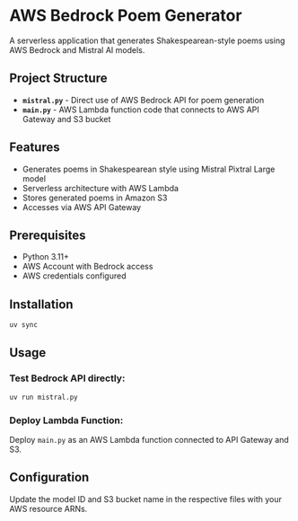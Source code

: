 # AWS Bedrock Poem Generator

A serverless application that generates Shakespearean-style poems using AWS Bedrock and Mistral AI models.

## Project Structure

- **`mistral.py`** - Direct use of AWS Bedrock API for poem generation
- **`main.py`** - AWS Lambda function code that connects to AWS API Gateway and S3 bucket

## Features

- Generates poems in Shakespearean style using Mistral Pixtral Large model
- Serverless architecture with AWS Lambda
- Stores generated poems in Amazon S3
- Accesses via AWS API Gateway

## Prerequisites

- Python 3.11+
- AWS Account with Bedrock access
- AWS credentials configured

## Installation

```bash
uv sync
```

## Usage

### Test Bedrock API directly:
```bash
uv run mistral.py
```

### Deploy Lambda Function:
Deploy `main.py` as an AWS Lambda function connected to API Gateway and S3.

## Configuration

Update the model ID and S3 bucket name in the respective files with your AWS resource ARNs.

